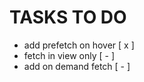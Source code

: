 # TASKS TO DO

- add prefetch on hover [ x ]
- fetch in view only [ - ]
- add on demand fetch [ - ]
